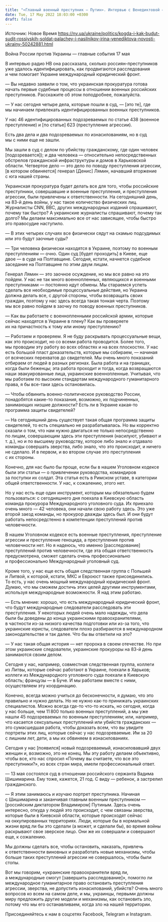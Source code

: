 ```yaml
---
title: "«Главный военный преступник — Путин». Интервью с Венедиктовой — о привлечении россиян к ответственности за совершенные в Украине зверства"
date: Tue, 17 May 2022 18:03:00 +0300
draft: false
---
```

Источник: Новое Время https://nv.ua/ukraine/politics/kogda-i-kak-budut-sudit-rossiyskih-soldat-palachey-i-nasilnikov-irina-venediktova-novosti-ukrainy-50242881.html


Война России против Украины — главные события 17 мая

В интервью радио НВ она рассказала, сколько россиян-преступников уже удалось идентифицировать, как продвигаются расследования и чем помогает Украине международный юридический фронт.

— Вы недавно заявили о том, что украинская прокуратура готова начать первые судебные процессы в отношении военных российских преступников. Расскажите об этом поподробнее, пожалуйста.

— У нас сегодня четыре дела, которые пошли в суд, — [это те], где мы начинаем привлекать идентифицированных военных преступников.

У нас 46 идентифицированных подозреваемых по статье 438 (военное преступление) и [по статье] 623 (преступление агрессии).

Есть два дела и два подозреваемых по изнасилованиям, но в суд мы с ними еще не зашли.

Мы зашли в суд с делом по убийству гражданскому, где один человек [подозревается]); и два человека — относительно непосредственных обстрелов гражданской инфраструктуры и домов в Харьковской области. Четвертое дело — это дело по поводу преступления агрессии, [в котором обвиняется] генерал [Денис] Лямин, начавший вторжение с юга нашей страны.

Украинская прокуратура будет делать все для того, чтобы российские преступники, совершавшие и военные преступления, и преступления агрессии, были привлечены к ответственности. На сегодняшний день, на 83-й день войны, у нас такое количество физических лиц. Журналисты CNN, BBC, других международных изданий спрашивают, почему так быстро? А украинские журналисты спрашивают, почему так долго? Мы делаем максимально все от нас зависящее, чтобы быстро это правосудие наступило.

— В этих четырех случаях все физически сядут на скамью подсудимых или это будут заочные суды?

— Три человека физически находятся в Украине, поэтому по военным преступлениям — очно. Один суд [будет проходить] в Киеве, еще двое — в суде на Полтавщине. Сегодня, кстати, начнется судебное заседание на Полтавщине по этим двум лицам.

Генерал Лямин — это заочное осуждение, но мы все равно на это пойдем. У нас не так много военнопленных, являющихся и военными преступниками — постоянно идут обмены. Мы стараемся успеть сделать все необходимые процессуальные действия, но Украина должна делать все, с другой стороны, чтобы возвращать своих граждан, поэтому у нас здесь всегда такая тонкая черта. Поэтому мы все равно пойдем в заочку по поводу военных преступников.

— Как вы работаете с военнопленными российской армии, которые сейчас находятся в Украине в плену? Как вы проверяете их на причастность к тому или иному преступлению?

— Работаем и проверяем. Я не буду раскрывать процессуальные вещи, как это происходит, но со всеми работа проводится. Более того, мы проводим эту работу во всех областях и на всех плоскостях. У нас есть большой пласт доказательств, которые мы собираем, — начиная от всяческих перехватов до свидетелей. Мы очень много показаний отбираем от людей в разных регионах. Была работа и на границах, когда были беженцы; эта работа проходит и тогда, когда возвращаются наши эвакуированные лица, украинские военнопленные. Учитывая, что мы работаем по высоким стандартам международного гуманитарного права, я бы все-таки здесь остановилась.

— Чтобы обвинить военно-политическое руководство России, понадобятся какие-то показания, возможно, их подчиненных, занимающих низшие должности? Есть ли в Украине какая-то программа защиты свидетелей?

— На сегодняшний день существует такая общая программа защиты свидетелей, то есть специально не разрабатывалась. Но вы корректно сказали о том, что нам нужно двигаться не только непосредственно по лицам, совершающим здесь эти преступления (насилуют, убивают и т. д.), но и по высшему руководству, которое либо знало и отдавало команды совершать зверства, либо знало, что это происходит, и ничего не сделало. И в первом, и во втором случае это преступления с их стороны.

Конечно, для нас было бы проще, если бы в нашем Уголовном кодексе были эти статьи — о привлечении руководства, командиров за поступки их солдат. Эта статья есть в Римском уставе, в категории общей ответственности. У нас, к сожалению, этого нет.

Но у нас есть еще один инструмент, которым мы обязательно будем пользоваться: с сегодняшнего дня поехала в Киевскую область команда прокурора Международного уголовного суда. Их приехало очень много — 42 человека, они начали свою работу здесь. Это уже второй заезд команды, но прокурор дважды здесь был. И они будут работать непосредстенно в компетенции преступлений против человечности.

В нашем Уголовном кодексе есть военные преступления, преступление агрессии и преступление геноцида, а преступления против человечности нет. Но я надеюсь, что именно [расследование] преступлений против человечности, где эта общая ответственность предусмотрена, сможет сделать очень профессионально и профессионально Международный уголовный суд.

Кроме того, у нас еще есть общая следственная группа с Польшей и Литвой, к которой, кстати, МКС и Евроюст также присоединились. То есть, у нас очень мощный международный юридический фронт. Думаю, что мы сможем достичь этих целей другими инструментами, используя международные возможности. Я над этим работаю.

— Есть мнение: хорошо, что есть международный юридический фронт, что будут международные следователи расследовать эти преступления. У некоторых людей очень мало надежды, что дела были бы доведены до конца украинскими правоохранителями, в частности из-за низкого качества подготовки или из-за того, что украинские юристы, следователи плохо разбираются в международном законодательстве и так далее. Что бы вы ответили на это?

— У нас такая общая история — нет пророка в своем отечестве. Но при этом украинские следователи, украинские прокуроры на 83-й день занимаются своим делом.

Сегодня у нас, например, совместная следственная группа, коллеги из Литвы, которые сейчас работают в Украине, поехали в Харьков; коллеги из Международного уголовного суда поехали в Киевскую область; французы — в Буче. И мы работаем вместе с ними, осуществляем эту координацию.

Конечно, всегда можно учиться до бесконечности, я думаю, что это правильно и нужно делать. Но не нужно как-то принижать украинских специалистов. Можно всегда где-то что-то искать, но сегодня, когда у нас больше, чем 11 800 только военных преступлений, а мы уже нашли 45 подозреваемых по военным преступлениям; или, например, что касается сексуальных преступлений или убийств гражданских — это сумасшедшая работа, чтобы доказать всем, что вы увидите портреты этих лиц, которые сейчас у нас подозреваемые. Им за 20 с лишним лет, дети, а мы их обвиняем в изнасилованиях.

Сегодня у нас [появился] новый подозреваемый, изнасиловавший двух женщин и, возможно, это не конец. Мы эту работу делаем объективно, чтобы все, кто нас спросил «Почему вы считаете, что все это преступники?», из всех стран мира, имели профессиональный ответ.

— 13 мая состоялся суд в отношении российского сержанта Вадима Шишимарина. Ему тоже, кажется, 21 год. С виду — ребенок, а застрелил гражданского.

— Я этим занимаюсь и изучаю портрет преступника. Начиная с Шишимарина и заканчивая главным военным преступником — [российским диктатором Владимиром] Путиным. Здесь очень интересно, откуда у людей это происходит, с чем связаны зверства, которые были в Киевской области, которые происходят сейчас на оккупированных территориях. Люди, которые бы в нормальной жизни вряд ли бы это сделали (а может, и сделали бы), во время войны раскрывают свое зверское лицо. Они же их совершали и совершают еще, к сожалению.

Мы должны сделать все, чтобы остановить, наказать, привлечь к ответственности виновных и разработать новые механизмы, чтобы больше таких преступлений агрессии не совершалось, чтобы были стопы.

Вот мы говорим, «украинские правоохранители вряд ли, а международные смогут [завершить расследование]», помогло ли международное гуманитарное право остановить преступления агрессии, зверства, не допустить изнасилований, убийств? Очень много вопросов ко всем на самом деле, и мы, украинцы, первыми должны миру предложить другие модели и механизмы, как остановить зло, потому что мы его останавливаем, когда зло на нашей территории.

Присоединяйтесь к нам в соцсетях Facebook, Telegram и Instagram.
